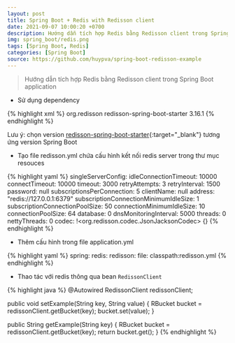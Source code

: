 ```yaml
---
layout: post
title: Spring Boot + Redis with Redisson client
date: 2021-09-07 10:00:20 +0700
description: Hướng dẫn tích hợp Redis bằng Redisson client trong Spring Boot application
img: spring_boot/redis.png
tags: [Spring Boot, Redis]
categories: [Spring Boot]
source: https://github.com/huypva/spring-boot-redisson-example
---
```


> Hướng dẫn tích hợp Redis bằng Redisson client trong Spring Boot application

- Sử dụng dependency

{% highlight xml %}
<dependencies>
  <dependency>
    <groupId>org.redisson</groupId>
    <artifactId>redisson-spring-boot-starter</artifactId>
    <version>3.16.1</version>
  </dependency>
</dependencies>
{% endhighlight %} 

Lưu ý: chọn version [redisson-spring-boot-starter](https://github.com/redisson/redisson/tree/master/redisson-spring-boot-starter){:target="_blank"} tương ứng version Spring Boot

- Tạo file redisson.yml chứa cấu hình kết nối redis server trong thư mục resouces   

{% highlight yaml %}
singleServerConfig:
  idleConnectionTimeout: 10000
  connectTimeout: 10000
  timeout: 3000
  retryAttempts: 3
  retryInterval: 1500
  password: null
  subscriptionsPerConnection: 5
  clientName: null
  address: "redis://127.0.0.1:6379"
  subscriptionConnectionMinimumIdleSize: 1
  subscriptionConnectionPoolSize: 50
  connectionMinimumIdleSize: 10
  connectionPoolSize: 64
  database: 0
  dnsMonitoringInterval: 5000
threads: 0
nettyThreads: 0
codec: !<org.redisson.codec.JsonJacksonCodec> {}
{% endhighlight %} 

- Thêm cấu hình trong file application.yml

{% highlight yaml %}
spring:
  redis:
    redisson:
      file: classpath:redisson.yml
{% endhighlight %}

- Thao tác với redis thông qua bean `RedissonClient`

{% highlight java %}
  @Autowired
  RedissonClient redissonClient;
    
  public void setExample(String key, String value) {
    RBucket<String> bucket = redissonClient.getBucket(key);
    bucket.set(value);
  }

  public String getExample(String key) {
    RBucket<String> bucket = redissonClient.getBucket(key);
    return bucket.get();
  }
{% endhighlight %}